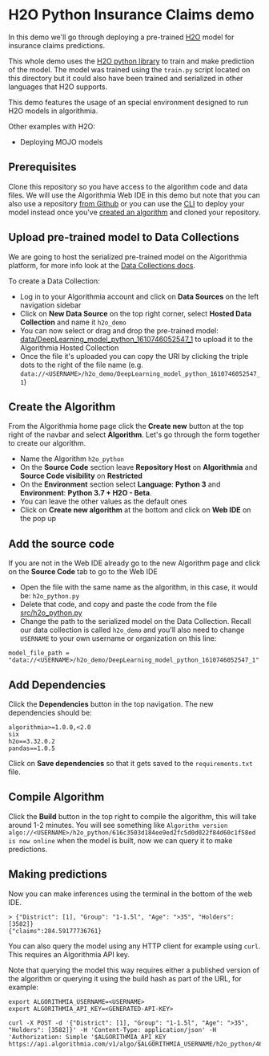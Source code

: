 # H2O Python Insurance Claims demo

In this demo we'll go through deploying a pre-trained [H2O](https://www.h2o.ai) model for insurance claims predictions.

This whole demo uses the [H2O python library](http://h2o-release.s3.amazonaws.com) to train and make prediction of the model.
The model was trained using the `train.py` script located on this directory
but it could also have been trained and serialized in other languages that H2O supports.

This demo features the usage of an special environment designed to run H2O models in algorithmia.

Other examples with H2O:
- Deploying MOJO models

## Prerequisites

Clone this repository so you have access to the algorithm code and data files. We will use the Algorithmia Web IDE in this demo but note that you can also use a repository [from Github](https://algorithmia.com/developers/algorithm-development/source-code-management) or you can use the [CLI](https://algorithmia.com/developers/clients/cli/) to deploy your model instead once you've [created an algorithm](https://algorithmia.com/developers/algorithm-development/languages/python/#create-an-algorithm) and cloned your repository.

## Upload pre-trained model to Data Collections

We are going to host the serialized pre-trained model on the Algorithmia platform, for more info look at the [Data Collections docs](https://algorithmia.com/developers/data/hosted).

To create a Data Collection:

- Log in to your Algorithmia account and click on **Data Sources** on the left navigation sidebar
- Click on **New Data Source** on the top right corner, select **Hosted Data Collection** and name it `h2o_demo`
- You can now select or drag and drop the pre-trained model: [data/DeepLearning_model_python_1610746052547_1](https://github.com/algorithmiaio/sample-apps/raw/master/algo-dev-demo/h2o-python/data/DeepLearning_model_python_1610746052547_1) to upload it to the Algorithmia Hosted Collection
- Once the file it's uploaded you can copy the URI by clicking the triple dots to the right of the file name (e.g. `data://<USERNAME>/h2o_demo/DeepLearning_model_python_1610746052547_1`)

## Create the Algorithm

From the Algorithmia home page click the **Create new** button at the top right of the navbar and select **Algorithm**.
Let's go through the form together to create our algorithm.

- Name the Algorithm `h2o_python`
- On the **Source Code** section leave **Repository Host** on **Algorithmia** and **Source Code visibility** on **Restricted**
- On the **Environment** section select **Language**: **Python 3** and **Environment**: **Python 3.7 + H2O - Beta**.
- You can leave the other values as the default ones
- Click on **Create new algorithm** at the bottom and click on **Web IDE** on the pop up

## Add the source code

If you are not in the Web IDE already go to the new Algorithm page and click on the **Source Code** tab to go to the Web IDE

- Open the file with the same name as the algorithm, in this case, it would be: `h2o_python.py`
- Delete that code, and copy and paste the code from the file [src/h2o_python.py](https://github.com/algorithmiaio/sample-apps/blob/master/algo-dev-demo/h2o-python/src/h2o_python.py)
- Change the path to the serialized model on the Data Collection. Recall our data collection is called `h2o_demo` and you'll also need to change `USERNAME` to your own username or organization on this line:

```
model_file_path = "data://<USERNAME>/h2o_demo/DeepLearning_model_python_1610746052547_1"
```

## Add Dependencies

Click the **Dependencies** button in the top navigation.
The new dependencies should be:

```
algorithmia>=1.0.0,<2.0
six
h2o==3.32.0.2
pandas==1.0.5
```

Click on **Save dependencies** so that it gets saved to the `requirements.txt` file.

## Compile Algorithm

Click the **Build** button in the top right to compile the algorithm, this will take around 1-2 minutes.
You will see something like `Algorithm version algo://<USERNAME>/h2o_python/616c3503d184ee9ed2fc5d0d022f84d60c1f58ed is now online` when the model is built, now we can query it to make predictions.

## Making predictions

Now you can make inferences using the terminal in the bottom of the web IDE.

```
> {"District": [1], "Group": "1-1.5l", "Age": ">35", "Holders": [3582]}
{"claims":284.59177736761}
```

You can also query the model using any HTTP client for example using `curl`.
This requires an Algorithmia API key.

Note that querying the model this way requires either a published version of the algorithm or querying it using the build hash as part of the URL, for example:

```
export ALGORITHMIA_USERNAME=<USERNAME>
export ALGORITHMIA_API_KEY=<GENERATED-API-KEY>

curl -X POST -d '{"District": [1], "Group": "1-1.5l", "Age": ">35", "Holders": [3582]}' -H 'Content-Type: application/json' -H 'Authorization: Simple '$ALGORITHMIA_API_KEY https://api.algorithmia.com/v1/algo/$ALGORITHMIA_USERNAME/h2o_python/46ef56efd6eb3542ba8a155c9021b6ea5a1196f2
```
